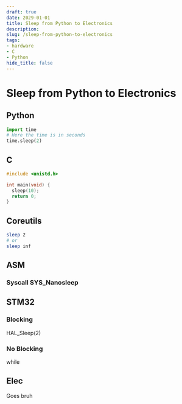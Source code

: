 ```yaml
---
draft: true
date: 2029-01-01 
title: Sleep from Python to Electronics
description: 
slug: /sleep-from-python-to-electronics
tags:
- hardware
- C
- Python
hide_title: false
---
```

# Sleep from Python to Electronics

## Python
```py
import time
# Here the time is in seconds
time.sleep(2)
```
<!-- truncate --> 
## C
```c
#include <unistd.h>

int main(void) {
  sleep(10);
  return 0;
}
```

## Coreutils
```sh
sleep 2
# or 
sleep inf
```

## ASM
### Syscall SYS_Nanosleep

## STM32

### Blocking 
HAL_Sleep(2)

### No Blocking
while 

## Elec 
Goes bruh

